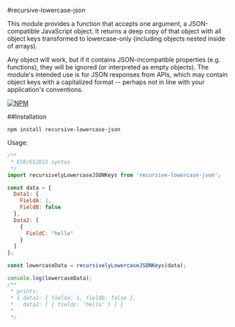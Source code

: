 #recursive-lowercase-json

This module provides a function that accepts one argument, a JSON-compatible JavaScript object. It returns a deep copy of that object with all object keys transformed to lowercase-only (including objects nested inside of arrays).

Any object will work, but if it contains JSON-incompatible properties (e.g. functions), they will be ignored (or interpreted as empty objects). The module's intended use is for JSON responses from APIs, which may contain object keys with a capitalized format -- perhaps not in line with your application's conventions.

[![NPM](https://nodei.co/npm/recursive-lowercase-json.png)](https://npmjs.org/package/recursive-lowercase-json)

##Installation
```
npm install recursive-lowercase-json
```

Usage:
```javascript
/**
 * ES6/ES2015 syntax
 */
import recursivelyLowercaseJSONKeys from 'recursive-lowercase-json';

const data = {
  Data1: {
    FieldA: 1,
    FieldB: false
  },
  Data2: [
    {
      FieldC: "hello"
    }
  ]
};

const lowercaseData = recursivelyLowercaseJSONKeys(data);

console.log(lowercaseData);
/**
 * prints:
 * { data1: { fielda: 1, fieldb: false },
 *   data2: [ { fieldc: 'hello' } ] }
 *
 */
```

